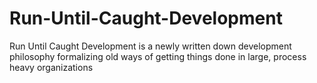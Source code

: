 # Run-Until-Caught-Development
Run Until Caught Development is a newly written down development philosophy formalizing old ways of getting things done in large, process heavy organizations
